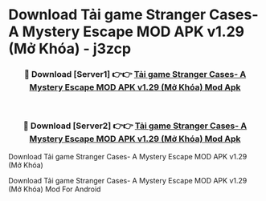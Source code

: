 # Download Tải game Stranger Cases- A Mystery Escape MOD APK v1.29 (Mở Khóa) - j3zcp


<div align="center">
<h3>🔴 Download [Server1] 👉👉 <a href="https://apk-comot.site?title=Tải_game_Stranger_Cases-_A_Mystery_Escape_MOD_APK_v1.29_(Mở_Khóa)">Tải game Stranger Cases- A Mystery Escape MOD APK v1.29 (Mở Khóa) Mod Apk</a></h3><br>
<h3>🔴 Download [Server2] 👉👉 <a href="https://apk-comot.site?title=Tải_game_Stranger_Cases-_A_Mystery_Escape_MOD_APK_v1.29_(Mở_Khóa)">Tải game Stranger Cases- A Mystery Escape MOD APK v1.29 (Mở Khóa) Mod Apk</a></h3>
</div>



Download Tải game Stranger Cases- A Mystery Escape MOD APK v1.29 (Mở Khóa) 

Download Tải game Stranger Cases- A Mystery Escape MOD APK v1.29 (Mở Khóa) Mod For Android
